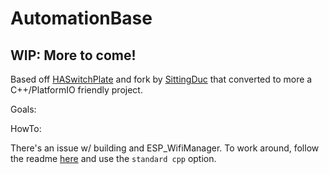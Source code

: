 # AutomationBase

## WIP: More to come!

Based off [HASwitchPlate](https://github.com/aderusha/HASwitchPlate) and fork by [SittingDuc](https://github.com/SittingDuc/HASwitchPlate) that converted to more a C++/PlatformIO friendly project.

Goals:

HowTo:

There's an issue w/ building and ESP_WifiManager.  To work around, follow the readme [here](https://github.com/khoih-prog/ESP_WiFiManager#howto-fix-multiple-definitions-linker-error) and use the `standard cpp` option.
